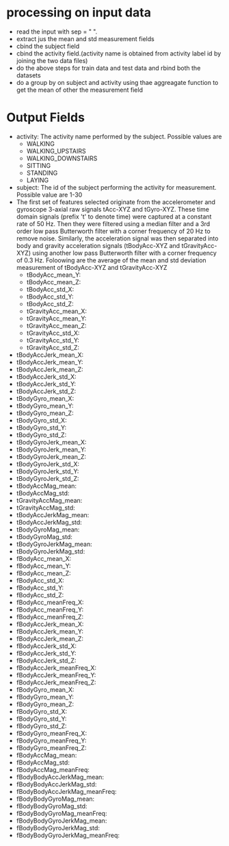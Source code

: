 processing on input data
=========================
- read the input with sep = " ".
- extract jus the mean and std measurement fields
- cbind the subject field
- cbind the activity field.(activity name is obtained from activity label id by joining the two data files)
- do the above steps for train data and test data and rbind both the datasets
- do a group by on subject and activity using thae aggreagate function to get the mean of other the measurement field


Output Fields
==============
- activity: The activity name performed by the subject. Possible values are 
  * WALKING
  * WALKING_UPSTAIRS
  * WALKING_DOWNSTAIRS 
  * SITTING 
  * STANDING 
  * LAYING
- subject: The id of the subject performing the activity for measurement. Possible value are 1-30
- The first set of features selected originate from the accelerometer and gyroscope 3-axial raw signals tAcc-XYZ and tGyro-XYZ. These time domain signals (prefix 't' to denote time) were captured at a constant rate of 50 Hz. Then they were filtered using a median filter and a 3rd order low pass Butterworth filter with a corner frequency of 20 Hz to remove noise. Similarly, the acceleration signal was then separated into body and gravity acceleration signals (tBodyAcc-XYZ and tGravityAcc-XYZ) using another low pass Butterworth filter with a corner frequency of 0.3 Hz. Foloowing are the average of the mean and std deviation measurement of tBodyAcc-XYZ and tGravityAcc-XYZ
  * tBodyAcc_mean_Y: 
  * tBodyAcc_mean_Z: 
  * tBodyAcc_std_X: 
  * tBodyAcc_std_Y: 
  * tBodyAcc_std_Z: 
  * tGravityAcc_mean_X: 
  * tGravityAcc_mean_Y: 
  * tGravityAcc_mean_Z: 
  * tGravityAcc_std_X: 
  * tGravityAcc_std_Y: 
  * tGravityAcc_std_Z: 
- tBodyAccJerk_mean_X: 
- tBodyAccJerk_mean_Y: 
- tBodyAccJerk_mean_Z: 
- tBodyAccJerk_std_X: 
- tBodyAccJerk_std_Y: 
- tBodyAccJerk_std_Z: 
- tBodyGyro_mean_X: 
- tBodyGyro_mean_Y: 
- tBodyGyro_mean_Z: 
- tBodyGyro_std_X: 
- tBodyGyro_std_Y: 
- tBodyGyro_std_Z: 
- tBodyGyroJerk_mean_X: 
- tBodyGyroJerk_mean_Y: 
- tBodyGyroJerk_mean_Z: 
- tBodyGyroJerk_std_X: 
- tBodyGyroJerk_std_Y: 
- tBodyGyroJerk_std_Z: 
- tBodyAccMag_mean: 
- tBodyAccMag_std: 
- tGravityAccMag_mean: 
- tGravityAccMag_std: 
- tBodyAccJerkMag_mean: 
- tBodyAccJerkMag_std: 
- tBodyGyroMag_mean: 
- tBodyGyroMag_std: 
- tBodyGyroJerkMag_mean: 
- tBodyGyroJerkMag_std: 
- fBodyAcc_mean_X: 
- fBodyAcc_mean_Y: 
- fBodyAcc_mean_Z: 
- fBodyAcc_std_X: 
- fBodyAcc_std_Y: 
- fBodyAcc_std_Z: 
- fBodyAcc_meanFreq_X: 
- fBodyAcc_meanFreq_Y: 
- fBodyAcc_meanFreq_Z: 
- fBodyAccJerk_mean_X: 
- fBodyAccJerk_mean_Y: 
- fBodyAccJerk_mean_Z: 
- fBodyAccJerk_std_X: 
- fBodyAccJerk_std_Y: 
- fBodyAccJerk_std_Z: 
- fBodyAccJerk_meanFreq_X: 
- fBodyAccJerk_meanFreq_Y: 
- fBodyAccJerk_meanFreq_Z: 
- fBodyGyro_mean_X: 
- fBodyGyro_mean_Y: 
- fBodyGyro_mean_Z: 
- fBodyGyro_std_X: 
- fBodyGyro_std_Y: 
- fBodyGyro_std_Z: 
- fBodyGyro_meanFreq_X: 
- fBodyGyro_meanFreq_Y: 
- fBodyGyro_meanFreq_Z: 
- fBodyAccMag_mean: 
- fBodyAccMag_std: 
- fBodyAccMag_meanFreq: 
- fBodyBodyAccJerkMag_mean: 
- fBodyBodyAccJerkMag_std: 
- fBodyBodyAccJerkMag_meanFreq: 
- fBodyBodyGyroMag_mean: 
- fBodyBodyGyroMag_std: 
- fBodyBodyGyroMag_meanFreq: 
- fBodyBodyGyroJerkMag_mean: 
- fBodyBodyGyroJerkMag_std: 
- fBodyBodyGyroJerkMag_meanFreq: 
